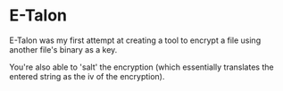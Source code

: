 # E-Talon
E-Talon was my first attempt at creating a tool to encrypt a file using another file's binary as a key.

You're also able to 'salt' the encryption (which essentially translates the entered string as the iv of the encryption).
